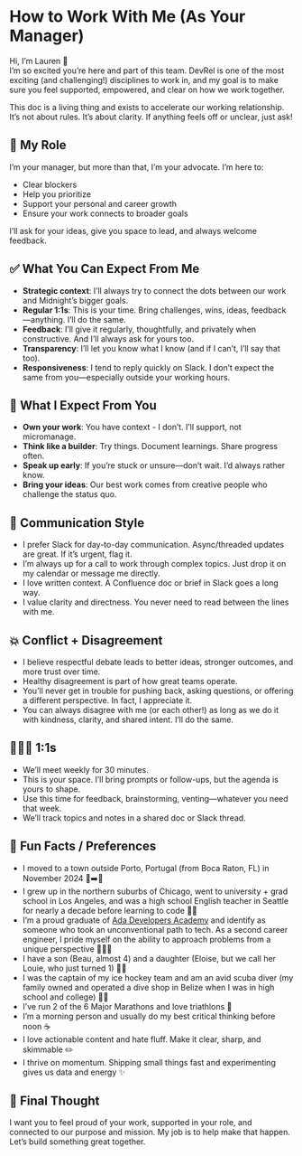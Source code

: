 # How to Work With Me (As Your Manager)

Hi, I’m Lauren 👋  
I’m so excited you’re here and part of this team. DevRel is one of the most exciting (and challenging!) disciplines to work in, and my goal is to make sure you feel supported, empowered, and clear on how we work together.

This doc is a living thing and exists to accelerate our working relationship. It’s not about rules. It’s about clarity. If anything feels off or unclear, just ask!

## 🧭 My Role

I’m your manager, but more than that, I’m your advocate. I’m here to:

- Clear blockers
- Help you prioritize
- Support your personal and career growth
- Ensure your work connects to broader goals

I’ll ask for your ideas, give you space to lead, and always welcome feedback.

## ✅ What You Can Expect From Me

- **Strategic context**: I’ll always try to connect the dots between our work and Midnight’s bigger goals.
- **Regular 1:1s**: This is your time. Bring challenges, wins, ideas, feedback—anything. I’ll do the same.
- **Feedback**: I’ll give it regularly, thoughtfully, and privately when constructive. And I’ll always ask for yours too.
- **Transparency**: I’ll let you know what I know (and if I can’t, I’ll say that too).
- **Responsiveness**: I tend to reply quickly on Slack. I don’t expect the same from you—especially outside your working hours.

## 🙌 What I Expect From You

- **Own your work**: You have context - I don’t. I’ll support, not micromanage.
- **Think like a builder**: Try things. Document learnings. Share progress often.
- **Speak up early**: If you’re stuck or unsure—don’t wait. I’d always rather know.
- **Bring your ideas**: Our best work comes from creative people who challenge the status quo.

## 💬 Communication Style

- I prefer Slack for day-to-day communication. Async/threaded updates are great. If it’s urgent, flag it.
- I’m always up for a call to work through complex topics. Just drop it on my calendar or message me directly.
- I love written context. A Confluence doc or brief in Slack goes a long way.
- I value clarity and directness. You never need to read between the lines with me.

## 💥 Conflict + Disagreement
- I believe respectful debate leads to better ideas, stronger outcomes, and more trust over time.
- Healthy disagreement is part of how great teams operate.
- You’ll never get in trouble for pushing back, asking questions, or offering a different perspective. In fact, I appreciate it.
- You can always disagree with me (or each other!) as long as we do it with kindness, clarity, and shared intent. I’ll do the same.

## 🧑‍🤝‍🧑 1:1s

- We’ll meet weekly for 30 minutes.
- This is your space. I’ll bring prompts or follow-ups, but the agenda is yours to shape.
- Use this time for feedback, brainstorming, venting—whatever you need that week.
- We’ll track topics and notes in a shared doc or Slack thread.

## 🌈 Fun Facts / Preferences

- I moved to a town outside Porto, Portugal (from Boca Raton, FL) in November 2024 🌴➡️🍷 
- I grew up in the northern suburbs of Chicago, went to university + grad school in Los Angeles, and was a high school English teacher in Seattle for nearly a decade before learning to code 👩‍💻
- I’m a proud graduate of [Ada Developers Academy](https://adadevelopersacademy.org/) and identify as someone who took an unconventional path to tech. As a second career engineer, I pride myself on the ability to approach problems from a unique perspective 👩🏼‍🎓 
- I have a son (Beau, almost 4) and a daughter (Eloise, but we call her Louie, who just turned 1) 👫🏼
- I was the captain of my ice hockey team and am an avid scuba diver (my family owned and operated a dive shop in Belize when I was in high school and college) 🏒🤿
- I’ve run 2 of the 6 Major Marathons and love triathlons 👟 
- I’m a morning person and usually do my best critical thinking before noon ☕ 
- I love actionable content and hate fluff. Make it clear, sharp, and skimmable ✏️
- I thrive on momentum. Shipping small things fast and experimenting gives us data and energy ✨

## 🎯 Final Thought

I want you to feel proud of your work, supported in your role, and connected to our purpose and mission. My job is to help make that happen. Let’s build something great together.
